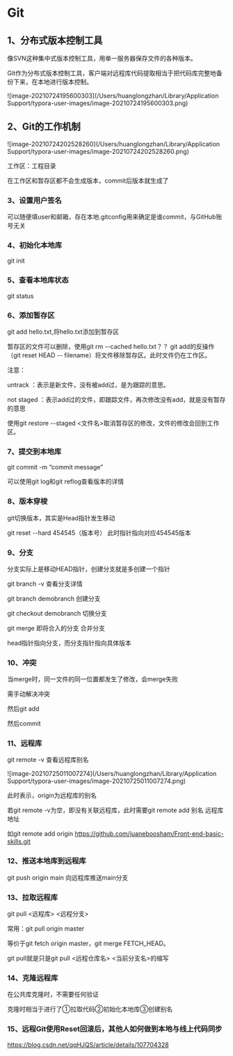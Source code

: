 # Git



## 1、分布式版本控制工具

像SVN这种集中式版本控制工具，用单一服务器保存文件的各种版本。

Git作为分布式版本控制工具，客户端对远程库代码提取相当于把代码库完整地备份下来，在本地进行版本控制。



![image-20210724195600303](/Users/huanglongzhan/Library/Application Support/typora-user-images/image-20210724195600303.png)



## 2、Git的工作机制

![image-20210724202528260](/Users/huanglongzhan/Library/Application Support/typora-user-images/image-20210724202528260.png)

工作区：工程目录

在工作区和暂存区都不会生成版本，commit后版本就生成了 





### 3、设置用户签名

可以随便填user和邮箱，存在本地.gitconfig用来确定是谁commit，与GitHub账号无关





### 4、初始化本地库

git init



### 5、查看本地库状态

git status



### 6、添加暂存区

git add hello.txt,将hello.txt添加到暂存区

暂存区的文件可以删除，使用git rm --cached hello.txt？？
git add的反操作（git reset HEAD -- filename）将文件移除暂存区。此时文件仍在工作区。



注意：

untrack ：表示是新文件，没有被add过，是为跟踪的意思。

not staged ：表示add过的文件，即跟踪文件，再次修改没有add，就是没有暂存的意思





使用git restore --staged <文件名>取消暂存区的修改，文件的修改会回到工作区。



### 7、提交到本地库

git commit -m “commit message”

可以使用git log和git reflog查看版本的详情





### 8、版本穿梭

git切换版本，其实是Head指针发生移动

git reset --hard 454545（版本号）    此时指针指向对应454545版本





### 9、分支

分支实际上是移动HEAD指针，创建分支就是多创建一个指针

git branch -v     查看分支详情

git branch demobranch   创建分支

git checkout demobranch   切换分支

git merge 即将合入的分支     合并分支



head指针指向分支，而分支指针指向具体版本



### 10、冲突

当merge时，同一文件的同一位置都发生了修改，会merge失败

需手动解决冲突

然后git add

然后commit







### 11、远程库

git remote -v 查看远程库别名

![image-20210725011007274](/Users/huanglongzhan/Library/Application Support/typora-user-images/image-20210725011007274.png)

此时表示，origin为远程库的别名



若git remote -v为空，即没有关联远程库，此时需要git remote add 别名 远程库地址

如git remote add origin https://github.com/juaneboosham/Front-end-basic-skills.git





### 12、推送本地库到远程库

git push origin main   向远程库推送main分支





### 13、拉取远程库

git pull <远程库> <远程分支>

常用：git pull origin master

等价于git fetch origin master，git merge FETCH_HEAD。



git pull就是只是git pull <远程仓库名> <当前分支名>的缩写



### 14、克隆远程库

在公共库克隆时，不需要任何验证

克隆时相当于进行了①拉取代码②初始化本地库③创建别名





### 15、远程Git使用Reset回滚后，其他人如何做到本地与线上代码同步

https://blog.csdn.net/qqHJQS/article/details/107704328

